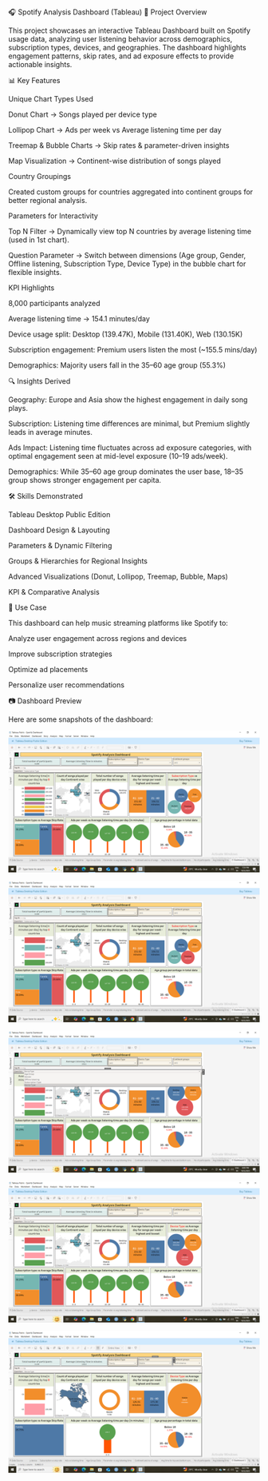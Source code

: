 🎧 Spotify Analysis Dashboard (Tableau)
📌 Project Overview

This project showcases an interactive Tableau Dashboard built on Spotify usage data, analyzing user listening behavior across demographics, subscription types, devices, and geographies. The dashboard highlights engagement patterns, skip rates, and ad exposure effects to provide actionable insights.

📊 Key Features

Unique Chart Types Used

Donut Chart → Songs played per device type

Lollipop Chart → Ads per week vs Average listening time per day

Treemap & Bubble Charts → Skip rates & parameter-driven insights

Map Visualization → Continent-wise distribution of songs played

Country Groupings

Created custom groups for countries aggregated into continent groups for better regional analysis.

Parameters for Interactivity

Top N Filter → Dynamically view top N countries by average listening time (used in 1st chart).

Question Parameter → Switch between dimensions (Age group, Gender, Offline listening, Subscription Type, Device Type) in the bubble chart for flexible insights.

KPI Highlights

8,000 participants analyzed

Average listening time → 154.1 minutes/day

Device usage split: Desktop (139.47K), Mobile (131.40K), Web (130.15K)

Subscription engagement: Premium users listen the most (~155.5 mins/day)

Demographics: Majority users fall in the 35–60 age group (55.3%)

🔍 Insights Derived

Geography: Europe and Asia show the highest engagement in daily song plays.

Subscription: Listening time differences are minimal, but Premium slightly leads in average minutes.

Ads Impact: Listening time fluctuates across ad exposure categories, with optimal engagement seen at mid-level exposure (10–19 ads/week).

Demographics: While 35–60 age group dominates the user base, 18–35 group shows stronger engagement per capita.

🛠️ Skills Demonstrated

Tableau Desktop Public Edition

Dashboard Design & Layouting

Parameters & Dynamic Filtering

Groups & Hierarchies for Regional Insights

Advanced Visualizations (Donut, Lollipop, Treemap, Bubble, Maps)

KPI & Comparative Analysis

📌 Use Case

This dashboard can help music streaming platforms like Spotify to:

Analyze user engagement across regions and devices

Improve subscription strategies

Optimize ad placements

Personalize user recommendations

📷 Dashboard Preview

Here are some snapshots of the dashboard:

![Dashboard Preview](spotify_dashboard_1.png)

![Dashboard Preview](spotify_dashboard_2.png)

![Dashboard Preview](spotify_dashboard_3.png)

![Dashboard Preview](spotify_dashboard_4.png)

![Dashboard Preview](spotify_dashboard_5.png)
